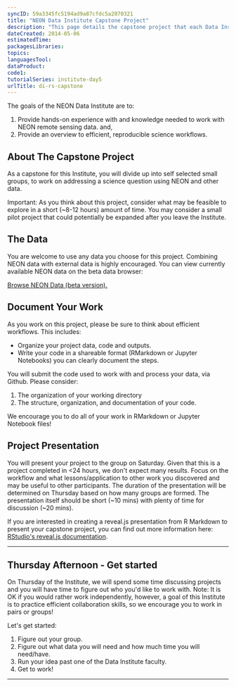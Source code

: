 ```yaml
---
syncID: 59a3345fc5194ad9a87cfdc5a2070321 
title: "NEON Data Institute Capstone Project"
description: "This page details the capstone project that each Data Institute participant will develop and implement during the Institute."
dateCreated: 2014-05-06
estimatedTime:
packagesLibraries:
topics:
languagesTool:
dataProduct:
code1:
tutorialSeries: institute-day5
urlTitle: di-rs-capstone
---
```


The goals of the NEON Data Institute are to:

1. Provide hands-on experience with and knowledge needed to work with NEON remote
sensing data. and,
2. Provide an overview to efficient, reproducible science workflows.

## About The Capstone Project

As a capstone for this Institute, you will divide up into self selected small groups, 
to work on addressing a science question using NEON and other data.

Important: As you think about this project, consider what may be feasible to 
explore in a short (~8-12 hours) amount of time. You may consider a small 
pilot project that could potentially be expanded after you leave the Institute.  


## The Data
You are welcome to use any data you choose for this project. Combining NEON data
with external data is highly encouraged. You can view currently available NEON 
data on the beta data browser:

<a class="btn btn-inverse" href="http://data.neonscience.org/static/browse.html" target="_blank">Browse NEON Data (beta version).</a>

## Document Your Work

 As you work on this project, please be sure to think about efficient workflows.
 This includes:

 * Organize your project data, code and outputs.
 * Write your code in a shareable format (RMarkdown or Jupyter Notebooks) you can 
clearly document the steps.

You will submit the code used to work with and process your data, via Github.
Please consider:

1. The organization of your working directory
2. The structure, organization, and documentation of your code.

We encourage you to do all of your work in RMarkdown or Jupyter Notebook files!

## Project Presentation

You will present your project to the group on Saturday. Given that this is a 
project completed in <24 hours, we don't expect many results. Focus on the workflow
and what lessons/application to other work you discovered and may be useful to 
other participants. 
The duration of the presentation will be determined on Thursday based on how many 
groups are formed. The presentation itself should be short (~10 mins) with 
plenty of time for discussion (~20 mins).

If you are interested in creating a reveal.js presentation from R Markdown to 
present your capstone project, you can find out more information here: 
<a href="http://rmarkdown.rstudio.com/revealjs_presentation_format.html" target="_blank">RStudio's reveal.js documentation</a>. 

***

## Thursday Afternoon - Get started

On Thursday of the Institute, we will spend some time discussing projects and you
will have time to figure out who you'd like to work with. Note: It is OK if you
would rather work independently, however, a goal of this Institute is to practice
efficient collaboration skills, so we encourage you to work in pairs or groups!

Let's get started:

1. Figure out your group.
2. Figure out what data you will need and how much time you will need/have.
3. Run your idea past one of the Data Institute faculty. 
4. Get to work!

***